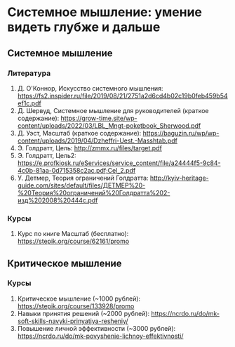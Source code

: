 # Системное мышление: умение видеть глубже и дальше

## Системное мышление

### Литература
1. Д. О'Коннор, Искусство системного мышления: https://fs2.inspider.ru/file/2019/08/21/2751a2d6cd4b02c19b0feb459b54ef1c.pdf
2. Д. Шервуд, Системное мышление для руководителей (краткое содержание): https://grow-time.site/wp-content/uploads/2022/03/LBL_Mngt-poketbook_Sherwood.pdf
3. Д. Уэст, Масштаб (краткое содержание): https://baguzin.ru/wp/wp-content/uploads/2019/04/Dzheffri-Uest.-Masshtab.pdf
4. Э. Голдратт, Цель: http://zmmx.ru/files/target.pdf
5. Э. Голдратт, Цель2: https://e.profkiosk.ru/eServices/service_content/file/a24444f5-9c84-4c0b-81aa-0d715358c2ac.pdf;Cel_2.pdf
6. У. Детмер, Теория ограничений Голдратта: http://kyiv-heritage-guide.com/sites/default/files/ДЕТМЕР%20-%20Теория%20ограничений%20Голдратта%202-изд%202008%20444с.pdf

### Курсы
1. Курс по книге Масштаб (бесплатно): https://stepik.org/course/62161/promo

## Критическое мышление

### Курсы
1. Критическое мышление (~1000 рублей): https://stepik.org/course/133928/promo
2. Навыки принятия решений (~2000 рублей): https://ncrdo.ru/do/mk-soft-skills-navyki-prinyatiya-resheniy/
3. Повышение личной эффективности (~3000 рублей): https://ncrdo.ru/do/mk-povyshenie-lichnoy-effektivnosti/
